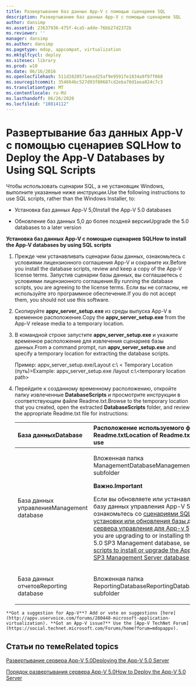 ```yaml
---
title: Развертывание баз данных App-V с помощью сценариев SQL
description: Развертывание баз данных App-V с помощью сценариев SQL
author: dansimp
ms.assetid: 23637936-475f-4ca5-adde-76bb27d2372b
ms.reviewer: ''
manager: dansimp
ms.author: dansimp
ms.pagetype: mdop, appcompat, virtualization
ms.mktglfcycl: deploy
ms.sitesec: library
ms.prod: w10
ms.date: 06/16/2016
ms.openlocfilehash: 511d1020571eead25af9e9591fe1834a9f97f068
ms.sourcegitcommit: 354664bc527d93f80687cd2eba70d1eea024c7c3
ms.translationtype: MT
ms.contentlocale: ru-RU
ms.lasthandoff: 06/26/2020
ms.locfileid: "10814112"
---
```

# <span data-ttu-id="1a0a4-103">Развертывание баз данных App-V с помощью сценариев SQL</span><span class="sxs-lookup"><span data-stu-id="1a0a4-103">How to Deploy the App-V Databases by Using SQL Scripts</span></span>


<span data-ttu-id="1a0a4-104">Чтобы использовать сценарии SQL, а не установщик Windows, выполните указанные ниже инструкции.</span><span class="sxs-lookup"><span data-stu-id="1a0a4-104">Use the following instructions to use SQL scripts, rather than the Windows Installer, to:</span></span>

-   <span data-ttu-id="1a0a4-105">Установка баз данных App-V 5,0</span><span class="sxs-lookup"><span data-stu-id="1a0a4-105">Install the App-V 5.0 databases</span></span>

-   <span data-ttu-id="1a0a4-106">Обновление баз данных 5,0 до более поздней версии</span><span class="sxs-lookup"><span data-stu-id="1a0a4-106">Upgrade the 5.0 databases to a later version</span></span>

**<span data-ttu-id="1a0a4-107">Установка баз данных App-V с помощью сценариев SQL</span><span class="sxs-lookup"><span data-stu-id="1a0a4-107">How to install the App-V databases by using SQL scripts</span></span>**

1. <span data-ttu-id="1a0a4-108">Прежде чем устанавливать сценарии базы данных, ознакомьтесь с условиями лицензионного соглашения App-V и сохраните их.</span><span class="sxs-lookup"><span data-stu-id="1a0a4-108">Before you install the database scripts, review and keep a copy of the App-V license terms.</span></span> <span data-ttu-id="1a0a4-109">Запустив сценарии базы данных, вы соглашаетесь с условиями лицензионного соглашения.</span><span class="sxs-lookup"><span data-stu-id="1a0a4-109">By running the database scripts, you are agreeing to the license terms.</span></span> <span data-ttu-id="1a0a4-110">Если вы не согласны, не используйте это программное обеспечение.</span><span class="sxs-lookup"><span data-stu-id="1a0a4-110">If you do not accept them, you should not use this software.</span></span>

2. <span data-ttu-id="1a0a4-111">Скопируйте **appv\_server\_setup.exe** из среды выпуска App-V в временное расположение.</span><span class="sxs-lookup"><span data-stu-id="1a0a4-111">Copy the **appv\_server\_setup.exe** from the App-V release media to a temporary location.</span></span>

3. <span data-ttu-id="1a0a4-112">В командной строке запустите **appv\_server\_setup.exe** и укажите временное расположение для извлечения сценариев базы данных.</span><span class="sxs-lookup"><span data-stu-id="1a0a4-112">From a command prompt, run **appv\_server\_setup.exe** and specify a temporary location for extracting the database scripts.</span></span>

   <span data-ttu-id="1a0a4-113">Пример: appv\_server\_setup.exe/Layout c:\\ &lt; Temporary Location (путь)&gt;</span><span class="sxs-lookup"><span data-stu-id="1a0a4-113">Example: appv\_server\_setup.exe /layout c:\\&lt;temporary location path&gt;</span></span>

4. <span data-ttu-id="1a0a4-114">Перейдите к созданному временному расположению, откройте папку извлеченные **DatabaseScripts** и просмотрите инструкции в соответствующем файле Readme.txt.</span><span class="sxs-lookup"><span data-stu-id="1a0a4-114">Browse to the temporary location that you created, open the extracted **DatabaseScripts** folder, and review the appropriate Readme.txt file for instructions:</span></span>

   <table>
   <colgroup>
   <col width="50%" />
   <col width="50%" />
   </colgroup>
   <thead>
   <tr class="header">
   <th align="left"><span data-ttu-id="1a0a4-115">База данных</span><span class="sxs-lookup"><span data-stu-id="1a0a4-115">Database</span></span></th>
   <th align="left"><span data-ttu-id="1a0a4-116">Расположение используемого файла Readme.txt</span><span class="sxs-lookup"><span data-stu-id="1a0a4-116">Location of Readme.txt file to use</span></span></th>
   </tr>
   </thead>
   <tbody>
   <tr class="odd">
   <td align="left"><p><span data-ttu-id="1a0a4-117">База данных управления</span><span class="sxs-lookup"><span data-stu-id="1a0a4-117">Management database</span></span></p></td>
   <td align="left"><p><span data-ttu-id="1a0a4-118">Вложенная папка ManagementDatabase</span><span class="sxs-lookup"><span data-stu-id="1a0a4-118">ManagementDatabase subfolder</span></span></p>
   <div class="alert">
   <strong><span data-ttu-id="1a0a4-119">Важно.</span><span class="sxs-lookup"><span data-stu-id="1a0a4-119">Important</span></span></strong><br/><p><span data-ttu-id="1a0a4-120">Если вы обновляете или устанавливаете базу данных управления App-V 5,0 SP3, ознакомьтесь со <a href="https://support.microsoft.com/kb/3031340" data-raw-source="[SQL scripts to install or upgrade the App-V 5.0 SP3 Management Server database fail](https://support.microsoft.com/kb/3031340)"> сценариями SQL для установки или обновления базы данных сервера управления для App-v 5,0 SP3 </a> .</span><span class="sxs-lookup"><span data-stu-id="1a0a4-120">If you are upgrading to or installing the App-V 5.0 SP3 Management database, see <a href="https://support.microsoft.com/kb/3031340" data-raw-source="[SQL scripts to install or upgrade the App-V 5.0 SP3 Management Server database fail](https://support.microsoft.com/kb/3031340)">SQL scripts to install or upgrade the App-V 5.0 SP3 Management Server database fail</a>.</span></span></p>
   </div>
   <div>

   </div></td>
   </tr>
   <tr class="even">
   <td align="left"><p><span data-ttu-id="1a0a4-121">База данных отчетов</span><span class="sxs-lookup"><span data-stu-id="1a0a4-121">Reporting database</span></span></p></td>
   <td align="left"><p><span data-ttu-id="1a0a4-122">Вложенная папка ReportingDatabase</span><span class="sxs-lookup"><span data-stu-id="1a0a4-122">ReportingDatabase subfolder</span></span></p></td>
   </tr>
   </tbody>
   </table>



~~~
**Got a suggestion for App-V**? Add or vote on suggestions [here](http://appv.uservoice.com/forums/280448-microsoft-application-virtualization). **Got an App-V issue?** Use the [App-V TechNet Forum](https://social.technet.microsoft.com/Forums/home?forum=mdopappv).
~~~

## <span data-ttu-id="1a0a4-123">Статьи по теме</span><span class="sxs-lookup"><span data-stu-id="1a0a4-123">Related topics</span></span>


[<span data-ttu-id="1a0a4-124">Развертывание сервера App-V 5.0</span><span class="sxs-lookup"><span data-stu-id="1a0a4-124">Deploying the App-V 5.0 Server</span></span>](deploying-the-app-v-50-server.md)

[<span data-ttu-id="1a0a4-125">Порядок развертывания сервера App-V 5.0</span><span class="sxs-lookup"><span data-stu-id="1a0a4-125">How to Deploy the App-V 5.0 Server</span></span>](how-to-deploy-the-app-v-50-server-50sp3.md)









